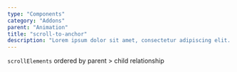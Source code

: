 ```yaml
---
type: "Components"
category: "Addons"
parent: "Animation"
title: "scroll-to-anchor"
description: "Lorem ipsum dolor sit amet, consectetur adipiscing elit. Nunc tempus laoreet leo sit amet iaculis."
---
```


<demo>
  <div class="gatsby_demo_item toggle-flex" data-iframe="iframe/components/addons/animation/scroll-to-anchor">
  </div>
</demo>

`scrollElements` ordered by parent > child relationship

<demo>
  <div class="gatsby_demo_item toggle-flex" data-iframe="iframe/components/addons/animation/scroll-to-anchor-nested">
  </div>
</demo>

